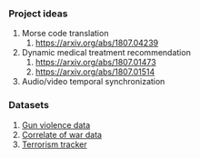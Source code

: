 ### Project ideas
1. Morse code translation
    1. https://arxiv.org/abs/1807.04239
2. Dynamic medical treatment recommendation
    1. https://arxiv.org/abs/1807.01473
    2. https://arxiv.org/abs/1807.01514
3. Audio/video temporal synchronization

### Datasets
1. [Gun violence data](https://github.com/jamesqo/gun-violence-data)
2. [Correlate of war data](http://www.correlatesofwar.org/data-sets)
3. [Terrorism tracker](https://www.trackingterrorism.org/)
